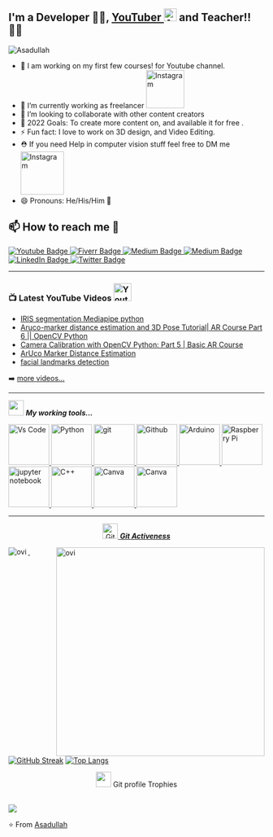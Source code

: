 ## I'm a Developer :man_technologist:, <a href="https://www.youtube.com/c/aiphile">YouTuber <img alt="AiPhile Youtube" src="https://user-images.githubusercontent.com/66181793/131223988-882d53a0-4882-468f-9bd7-46b46466baae.png"  width="25"></a> and Teacher!!👨‍🏫
<p align="left"> <img src="https://komarev.com/ghpvc/?username=Asadullah-Dal17&label=Profile%20views&color=0e75b6&style=flat" alt="Asadullah" /> </p>

- 🔭 I am working on my first few courses! for Youtube channel.
- 🌱 I’m currently working as freelancer <a href="https://www.fiverr.com/aiphile/"><img alt="Instagram" src="https://img.shields.io/badge/Fiverr-fiverr?style=for-the-badge&logo=Fiverr&logoColor=black"  width="75"> </a>
- 👯 I’m looking to collaborate with other content creators
- 🥅 2022 Goals: To create more content on, and available it for free .
- ⚡ Fun fact: I love to work on 3D design, and Video Editing.
- ⛑️ If you need Help in computer vision stuff feel free to DM me  <a href="https://www.instagram.com/aiphile17/"><img alt="Instagram" src="https://img.shields.io/badge/Instagram-purple?style=for-the-badge&logo=Instagram&logoColor=white"  width="85"> </a>
- 😄 Pronouns: He/His/Him 👨

## 📫 How to reach me :call_me_hand:


  
 
   <div id="badges">

 <!-- Youtube Badge -->
  <a href="https://www.youtube.com/c/aiphile">
    <img src="https://img.shields.io/badge/YouTube-red?style=for-the-badge&logo=youtube&logoColor=white" alt="Youtube Badge"/>
  </a>

<!-- Fiverr Badge -->
   <a href="https://www.fiverr.com/aiphile">
    <img src="https://img.shields.io/badge/Fiverr-fiverr?style=for-the-badge&logo=Fiverr&logoColor=black" alt="Fiverr Badge"/>
  </a>
<!-- Instagram Badge  -->
  <a href="https://www.instagram.com/aiphile17">
    <img src="https://img.shields.io/badge/Instagram-purple?style=for-the-badge&logo=Instagram&logoColor=white" alt="Medium Badge"/>

<!-- Medium Badge  -->
  <a href="https://medium.com/@aiphile">
    <img src="https://img.shields.io/badge/Medium-black?style=for-the-badge&logo=Medium&logoColor=white" alt="Medium Badge"/>
  </a>

<!-- LinkedIn Badge -->
  <a href="https://www.linkedin.com/company/aiphile">
    <img src="https://img.shields.io/badge/LinkedIn-blue?style=for-the-badge&logo=linkedin&logoColor=white" alt="LinkedIn Badge"/>
  </a>

  <!-- Twitter Badge  -->
  <a href="https://twitter.com/ai_phile">
    <img src="https://img.shields.io/badge/Twitter-blue?style=for-the-badge&logo=twitter&logoColor=white" alt="Twitter Badge"/>
  </a>

  <!-- Face book badge  -->
  <!-- <a href="your-twitter-URL">
    <img src="https://img.shields.io/badge/Facebook-blue?style=for-the-badge&logo=Facebook&logoColor=white" alt="Facebook Badge"/>
  </a> -->




 
</div>

  
---

   ### 📺 Latest YouTube Videos   <a href="https://www.youtube.com/c/aiphile"> <img src="https://img.shields.io/badge/YouTube-red?style=for-the-badge&logo=youtube&logoColor=white" height=35 alt="Youtube Badge"/> </a>
 
<!-- YOUTUBE:START -->
- [IRIS segmentation Mediapipe python](https://www.youtube.com/watch?v=Or0ybLa3dtM)
- [Aruco-marker distance estimation and 3D Pose Tutorial| AR Course Part 6 || OpenCV Python](https://www.youtube.com/watch?v=mn-M6Qzx6SE)
- [Camera Calibration with OpenCV Python: Part 5 | Basic AR Course](https://www.youtube.com/watch?v=JHeNger8B2E)
- [ArUco Marker Distance Estimation](https://www.youtube.com/watch?v=gBxm-WscmgU)
- [facial landmarks detection](https://www.youtube.com/watch?v=g9OFW6yJsc4)
<!-- YOUTUBE:END -->

➡️ [more videos...](https://www.youtube.com/c/aiphile)

---
   
<img src="https://media.giphy.com/media/iY8CRBdQXODJSCERIr/giphy.gif" width="30" >&nbsp;***My working tools...***
<!-- Working Tools    -->

<a href="https://code.visualstudio.com/"> <img alt="Vs Code"      src="https://cdn.jsdelivr.net/gh/devicons/devicon/icons/vscode/vscode-original-wordmark.svg"     width="80">
<a  href="https://www.python.org/" ><img alt="Python" src="https://cdn.jsdelivr.net/gh/devicons/devicon/icons/python/python-original-wordmark.svg"  width="80">
<a href="https://git-scm.com/">   <img alt="git" src="https://cdn.jsdelivr.net/gh/devicons/devicon/icons/git/git-plain-wordmark.svg"  width="80">
<a href="https://github.com/">   <img alt="Github" src="https://cdn.jsdelivr.net/gh/devicons/devicon/icons/github/github-original-wordmark.svg"  width="80">
<a href="https://www.arduino.cc/">  <img alt="Arduino" src="https://cdn.jsdelivr.net/gh/devicons/devicon/icons/arduino/arduino-original-wordmark.svg"  width="80">
<a href="https://www.raspberrypi.org">  <img alt="Raspberry Pi" src="https://cdn.jsdelivr.net/gh/devicons/devicon/icons/raspberrypi/raspberrypi-original.svg"  width="80">
<a href="https://jupyter.org/">   <img alt="jupyter notebook" src="https://cdn.jsdelivr.net/gh/devicons/devicon/icons/jupyter/jupyter-original-wordmark.svg"  width="80">
<a href="https://en.wikipedia.org/wiki/C%2B%2B" >   <img alt="C++" src="https://cdn.jsdelivr.net/gh/devicons/devicon/icons/cplusplus/cplusplus-plain.svg"  width="80">
<a href="http://canva.com/" >   <img alt="Canva" src="https://cdn.jsdelivr.net/gh/devicons/devicon/icons/canva/canva-original.svg"  width="80">
<a href="https://fxhome.com/product/hitfilm-express" >   <img alt="Canva" src="https://img.icons8.com/fluency/48/000000/hitfilm-express.png"  width="80">
 
 
---
  
 <div id="stats">
  <p align="center">
 <img src="https://media.giphy.com/media/W5eoZHPpUx9sapR0eu/giphy.gif" width="30px" alt="Git"/>&nbsp;<i><b>Git Activeness</b></i></p>
 
<p><img align="left" src="https://github-readme-stats.vercel.app/api/top-langs?username=Asadullah-Dal17&show_icons=true&locale=en&layout=compact&theme=chartreuse-dark" alt="ovi" /></p>
<p>&nbsp;<img align="right" src="https://github-readme-stats.vercel.app/api?username=Asadullah-Dal17&show_icons=true&locale=en&theme=chartreuse-dark" alt="ovi" width="410" />
  
</p>
</div>
 
  
[![GitHub Streak](http://github-readme-streak-stats.herokuapp.com?user=AsadUllah-Dal17&theme=dark&background=000000)](https://git.io/streak-stats)
[![Top Langs](https://github-readme-stats.vercel.app/api/top-langs/?username=Asadullah-Dal17&layout=compact&theme=vision-friendly-dark)](https://github.com/anuraghazra/github-readme-stats)
  </p>
<p align="center"><img src="https://media.giphy.com/media/QaMcXSekUWx7aogAUr/giphy.gif" width="30" />&nbsp;Git profile Trophies</p><br>
<img src="https://github-profile-trophy.vercel.app/?username=Asadullah-Dal17&theme=juicyfresh&no-bg=true" />

⭐️ From [Asadullah](https://github.com/Asadullah-Dal17)
